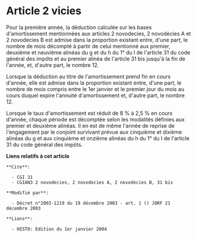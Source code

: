 # Article 2 vicies

Pour la première année, la déduction calculée sur les bases d'amortissement mentionnées aux articles 2 novodecies, 2
novodecies A et 2 novodecies B est admise dans la proportion existant entre, d'une part, le nombre de mois décompté à partir
de celui mentionné aux premier, deuxième et neuvième alinéas du g et du h du 1° du I de l'article 31 du code général des
impôts et au premier alinéa de l'article 31 bis jusqu'à la fin de l'année, et, d'autre part, le nombre 12.

Lorsque la déduction au titre de l'amortissement prend fin en cours d'année, elle est admise dans la proportion existant
entre, d'une part, le nombre de mois compris entre le 1er janvier et le premier jour du mois au cours duquel expire l'annuité
d'amortissement et, d'autre part, le nombre 12.

Lorsque le taux d'amortissement est réduit de 8 % à 2,5 % en cours d'année, chaque période est décomptée selon les modalités
définies aux premier et deuxième alinéas. Il en est de même l'année de reprise de l'engagement par le conjoint survivant
prévue aux cinquième et dixième alinéas du g et aux cinquième et onzième alinéas du h du 1° du I de l'article 31 du code
général des impôts.

**Liens relatifs à cet article**

	**Cite**:

	  - CGI 31
	  - CGIAN3 2 novodecies, 2 novodecies A, 2 novodecies B, 31 bis

	**Modifié par**:

	  - Décret n°2003-1219 du 19 décembre 2003 - art. 1 () JORF 21 décembre 2003

	**Liens**:

	  - HISTO: Edition du 1er janvier 2004
